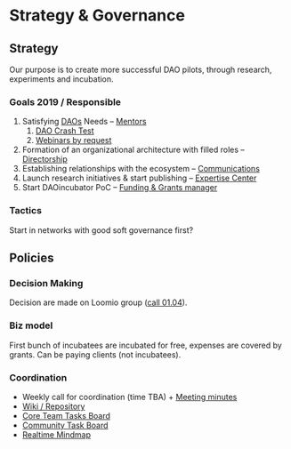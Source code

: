 # Strategy & Governance

## Strategy

Our purpose is to create more successful DAO pilots, through research, experiments and incubation.

### Goals 2019 / Responsible

1. Satisfying [DAOs](../../dao/) Needs – [Mentors](./#mentor)
   1. [DAO Crash Test](../../projects/dao-crash-test.md)
   2. [Webinars by request](../../projects/dao-webinar-panel.md)
2. Formation of an organizational architecture with filled roles – [Directorship](./#directorship)
3. Establishing relationships with the ecosystem – [Communications](./#communications)
4. Launch research initiatives & start publishing – [Expertise Center](./#expertise-centre)
5. Start DAOincubator PoC – [Funding & Grants manager](./#funding-and-grants-manager)

### Tactics

Start in networks with good soft governance first?

## Policies

### Decision Making

Decision are made on Loomio group \([call 01.04](https://dao-incubator.gitbook.io/wiki/org/tacticals/wg-call-xx.03.2019)\).

### Biz model

First bunch of incubatees are incubated for free, expenses are covered by grants. Can be paying clients \(not incubatees\).

### Coordination

* Weekly call for coordination \(time TBA\) + [Meeting minutes](../tacticals/)
* [Wiki / Repository](https://github.com/MaxSemenchuk/DAO-incubator)
* [Core Team Tasks Board](https://trello.com/b/dWWt9SUj/dao-incubator)
* [Community Task Board](https://trello.com/b/XrAjqdlO/dao-incubator)
* [Realtime Mindmap](https://realtimeboard.com/welcomeonboard/3U2M3hyQolAUfwf8PFIvLIksh2h3HVR2gzBZs0LGrRCYoAgTvyUB668VA5tupte7)

